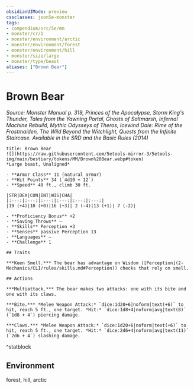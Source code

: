 ```yaml
---
obsidianUIMode: preview
cssclasses: json5e-monster
tags:
- compendium/src/5e/mm
- monster/cr/1
- monster/environment/arctic
- monster/environment/forest
- monster/environment/hill
- monster/size/large
- monster/type/beast
aliases: ["Brown Bear"]
---
```

# Brown Bear
*Source: Monster Manual p. 319, Princes of the Apocalypse, Storm King's Thunder, Tales from the Yawning Portal, Ghosts of Saltmarsh, Infernal Machine Rebuild, Mythic Odysseys of Theros, Icewind Dale: Rime of the Frostmaiden, The Wild Beyond the Witchlight, Quests from the Infinite Staircase. Available in the <span title='Systems Reference Document (5.1)'>SRD</span> and the Basic Rules (2014)*  

```ad-statblock
title: Brown Bear
![](https://raw.githubusercontent.com/5etools-mirror-3/5etools-img/main/bestiary/tokens/MM/Brown%20Bear.webp#token)
*Large beast, Unaligned*

- **Armor Class** 11 (natural armor)
- **Hit Points** 34 (`4d10 + 12`)
- **Speed** 40 ft., climb 30 ft.

|STR|DEX|CON|INT|WIS|CHA|
|:---:|:---:|:---:|:---:|:---:|:---:|
|19 (+4)|10 (+0)|16 (+3)| 2 (-4)|13 (+1)| 7 (-2)|

- **Proficiency Bonus** +2
- **Saving Throws** ⏤
- **Skills** Perception +3
- **Senses** passive Perception 13
- **Languages** —
- **Challenge** 1

## Traits

***Keen Smell.*** The bear has advantage on Wisdom ([Perception](2-Mechanics/CLI/rules/skills.md#Perception)) checks that rely on smell.

## Actions

***Multiattack.*** The bear makes two attacks: one with its bite and one with its claws.

***Bite.*** *Melee Weapon Attack:* `dice:1d20+6|noform|text(+6)` to hit, reach 5 ft., one target. *Hit:* `dice:1d8+4|noform|avg|text(8)` (`1d8 + 4`) piercing damage.

***Claws.*** *Melee Weapon Attack:* `dice:1d20+6|noform|text(+6)` to hit, reach 5 ft., one target. *Hit:* `dice:2d6+4|noform|avg|text(11)` (`2d6 + 4`) slashing damage.
```
^statblock

## Environment

forest, hill, arctic